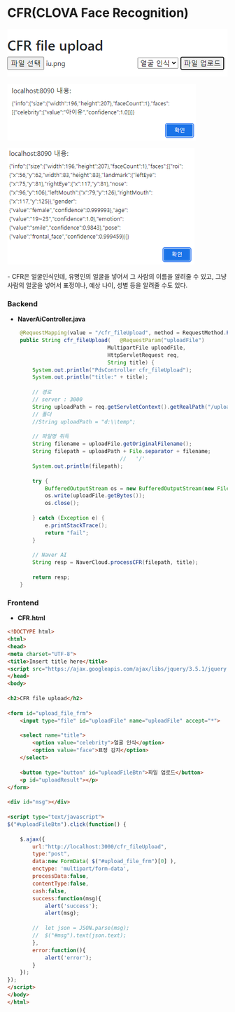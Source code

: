 # CFR(CLOVA Face Recognition)

![image-20211103171921372](CFR(CLOVA%20Face%20Recognition).assets/image-20211103171921372.png)

![image-20211103171929575](CFR(CLOVA%20Face%20Recognition).assets/image-20211103171929575.png)

![image-20211103171935315](CFR(CLOVA%20Face%20Recognition).assets/image-20211103171935315.png)



\- CFR은 얼굴인식인데, 유명인의 얼굴을 넣어서 그 사람의 이름을 알려줄 수 있고, 그냥 사람의 얼굴을 넣어서 표정이나, 예상 나이, 성별 등을 알려줄 수도 있다. 



### Backend

- **NaverAiController.java**

```java
	@RequestMapping(value = "/cfr_fileUpload", method = RequestMethod.POST)
	public String cfr_fileUpload(   @RequestParam("uploadFile")
								MultipartFile uploadFile, 
								HttpServletRequest req,
								String title) {
		System.out.println("PdsController cfr_fileUpload");		
		System.out.println("title:" + title);
		
		// 경로
		// server : 3000
		String uploadPath = req.getServletContext().getRealPath("/upload");
		// 폴더
		//String uploadPath = "d:\\temp";
		
		// 파일명 취득
		String filename = uploadFile.getOriginalFilename();
		String filepath = uploadPath + File.separator + filename;		
									//   '/'
		System.out.println(filepath);		

		try {
			BufferedOutputStream os = new BufferedOutputStream(new FileOutputStream(new File(filepath)));
			os.write(uploadFile.getBytes());
			os.close();
			
		} catch (Exception e) {			
			e.printStackTrace();			
			return "fail";
		}
		
		// Naver AI
		String resp = NaverCloud.processCFR(filepath, title);	
		
		return resp;
	}
```





### Frontend

- **CFR.html**

```html
<!DOCTYPE html>
<html>
<head>
<meta charset="UTF-8">
<title>Insert title here</title>
<script src="https://ajax.googleapis.com/ajax/libs/jquery/3.5.1/jquery.min.js"></script>
</head>
<body>

<h2>CFR file upload</h2>

<form id="upload_file_frm">	
	<input type="file" id="uploadFile" name="uploadFile" accept="*">
		
	<select name="title">
		<option value="celebrity">얼굴 인식</option>
		<option value="face">표정 감지</option>
	</select>
	
	<button type="button" id="uploadFileBtn">파일 업로드</button>
	<p id="uploadResult"></p>
</form>

<div id="msg"></div>

<script type="text/javascript">
$("#uploadFileBtn").click(function() {
	
	$.ajax({
		url:"http://localhost:3000/cfr_fileUpload",
		type:"post",
		data:new FormData( $("#upload_file_frm")[0] ),
		enctype: 'multipart/form-data',
		processData:false,
		contentType:false,
		cash:false,
		success:function(msg){
			alert('success');
			alert(msg);
		
		//	let json = JSON.parse(msg);
		//	$("#msg").text(json.text);		
		},
		error:function(){
			alert('error');
		}		
	});	
});
</script>
</body>
</html>
```

